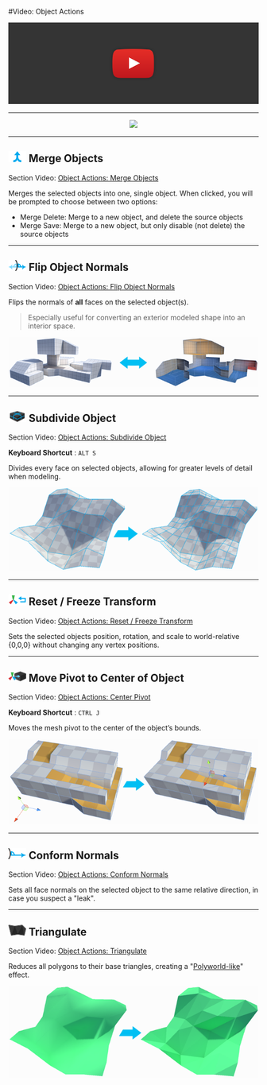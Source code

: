 #Video: Object Actions

[![ProBuilder Fundamentals Video](../images/VideoLink_YouTube_768.png)](@todo)

---

<div style="text-align:center">
<img src="../../images/Toolbar_ObjectActions.png">
</div>

---

## ![Merge Objects Icon](../images/icons/Object_Merge.png "Merge Objects Icon") Merge Objects

<div class="info-box warning">
Section Video: <a href="@todo">Object Actions: Merge Objects</a>
</div> 

Merges the selected objects into one, single object. When clicked, you will be prompted to choose between two options:

* Merge Delete: Merge to a new object, and delete the source objects
* Merge Save: Merge to a new object, but only disable (not delete) the source objects

---

## ![Flip Object Normals Icon](../images/icons/Object_FlipNormals.png "Flip Object Normals Icon") Flip Object Normals
<div class="info-box warning">

Section Video: <a href="@todo">Object Actions: Flip Object Normals</a>
</div> 

Flips the normals of **all** faces on the selected object(s). 

> Especially useful for converting an exterior modeled shape into an interior space.

![Flip Object Normals Example](../images/FlipObjectNormals_Example.png "Flip Object Normals Example")

---

## ![Subdivide Objects Icon](../images/icons/Object_Subdivide.png "Subdivide Objects Icon") Subdivide Object

<div class="info-box warning">
Section Video: <a href="@todo">Object Actions: Subdivide Object</a>
</div> 

**Keyboard Shortcut** : `ALT S`

Divides every face on selected objects, allowing for greater levels of detail when modeling.

![Subdivide Object Example](../images/SubdivideObject_Example.png "Subdivide Object Example")

---

## ![Reset Transform Icon](../images/icons/Pivot_Reset.png "Reset Transform Icon") Reset / Freeze Transform

<div class="info-box warning">
Section Video: <a href="@todo">Object Actions: Reset / Freeze Transform</a>
</div> 

Sets the selected objects position, rotation, and scale to world-relative {0,0,0} without changing any vertex positions.

---

## ![Center Pivot Icon](../images/icons/Pivot_CenterOnObject.png "Center Pivot Icon") Move Pivot to Center of Object

<div class="info-box warning">
Section Video: <a href="@todo">Object Actions: Center Pivot</a>
</div> 

**Keyboard Shortcut** : `CTRL J`

Moves the mesh pivot to the center of the object’s bounds.

![Center Pivot Example](../images/CenterPivot_Example.png "Center Pivot Example")

---

## ![Conform Normals Icon](../images/icons/Object_ConformNormals.png "Conform Normals Icon") Conform Normals

<div class="info-box warning">
Section Video: <a href="@todo">Object Actions: Conform Normals</a>
</div> 

Sets all face normals on the selected object to the same relative direction, in case you suspect a "leak".

---

## ![Triangulate Icon](../images/icons/Object_Triangulate.png "Triangulate Icon") Triangulate

<div class="info-box warning">
Section Video: <a href="@todo">Object Actions: Triangulate</a>
</div> 

Reduces all polygons to their base triangles, creating a "[Polyworld-like](http://qt-ent.com/PolyWorld/)" effect.

![Triangulate Object Example](../images/TriangulateObject_Example.png "Triangulate Object Example")
